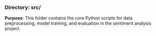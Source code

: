 ### Directory: src/

**Purpose**: This folder contains the core Python scripts for data preprocessing, model training, and evaluation in the sentiment analysis project.